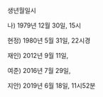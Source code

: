 생년월일시


나) 1979년 12월 30일, 15시

현정) 1980년 5월 31일, 22시경

재인) 2012년 9월 11일, 

여준) 2016년 7월 29일,

지안) 2019년 6월 18일, 11시52분

